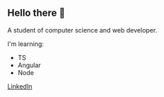 ## Hello there 👊

A student of computer science and web developer.

I'm learning:
- TS
- Angular
- Node

[LinkedIn](https://www.linkedin.com/in/pedro-mesquita-maia-5381a320a/)

